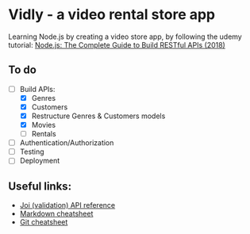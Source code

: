 # Vidly - a video rental store app

Learning Node.js by creating a video store app, by following the udemy tutorial: [Node.js: The Complete Guide to Build RESTful APIs (2018)](https://www.udemy.com/nodejs-master-class/)

## To do

- [ ] Build APIs:
  - [x] Genres
  - [x] Customers
  - [x] Restructure Genres & Customers models
  - [x] Movies
  - [ ] Rentals
- [ ] Authentication/Authorization
- [ ] Testing
- [ ] Deployment

## Useful links:

- [Joi (validation) API reference](https://github.com/hapijs/joi/blob/v13.6.0/API.md)
- [Markdown cheatsheet](https://github.com/adam-p/markdown-here/wiki/Markdown-Here-Cheatsheet)
- [Git cheatsheet](https://services.github.com/on-demand/downloads/github-git-cheat-sheet.pdf)
